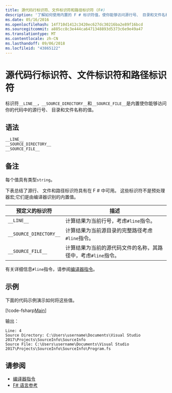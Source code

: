 ```yaml
---
title: 源代码行标识符、文件标识符和路径标识符 (F#)
description: '了解如何使用内置的 F # 标识符值，使你能够访问源行号、 目录和文件名称在代码中。'
ms.date: 05/16/2016
ms.openlocfilehash: 14f710d1412c3420ec627dc30216ba2e89f16bcd
ms.sourcegitcommit: a885cc8c3e444ca6471348893d5373c6e9e49a47
ms.translationtype: MT
ms.contentlocale: zh-CN
ms.lasthandoff: 09/06/2018
ms.locfileid: "43865122"
---
```

# <a name="source-line-file-and-path-identifiers"></a>源代码行标识符、文件标识符和路径标识符

标识符`__LINE__`，`__SOURCE_DIRECTORY__`和`__SOURCE_FILE__`是内置使你能够访问你的代码中的源行号、 目录和文件名称的值。

## <a name="syntax"></a>语法

```fsharp
__LINE__
__SOURCE_DIRECTORY__
__SOURCE_FILE__
```

## <a name="remarks"></a>备注

每个值具有类型`string`。

下表总结了源行、 文件和路径标识符具有在 F # 中可用。 这些标识符不是预处理器宏;它们是由编译器识别的内置值。

|预定义的标识符|描述|
|---------------------|-----------|
|`__LINE__`|计算结果为当前行号，考虑`#line`指令。|
|`__SOURCE_DIRECTORY__`|计算结果为当前源目录的完整路径考虑`#line`指令。|
|`__SOURCE_FILE__`|计算结果为当前的源代码文件的名称，其路径中，考虑`#line`指令。|
有关详细信息`#line`指令，请参阅[编译器指令](compiler-directives.md)。

## <a name="example"></a>示例

下面的代码示例演示如何将这些值。

[!code-fsharp[Main](../../../samples/snippets/fsharp/lang-ref-2/snippet7401.fs)]

输出：

```
Line: 4
Source Directory: C:\Users\username\Documents\Visual Studio 2017\Projects\SourceInfo\SourceInfo
Source File: C:\Users\username\Documents\Visual Studio 2017\Projects\SourceInfo\SourceInfo\Program.fs
```

## <a name="see-also"></a>请参阅

- [编译器指令](compiler-directives.md)
- [F# 语言参考](index.md)

